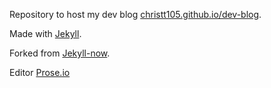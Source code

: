 Repository to host my dev blog [christt105.github.io/dev-blog](https://christt105.github.io/dev-blog/).

Made with [Jekyll](https://github.com/jekyll/jekyll).

Forked from [Jekyll-now](https://github.com/barryclark/jekyll-now).

Editor [Prose.io](http://prose.io/)
